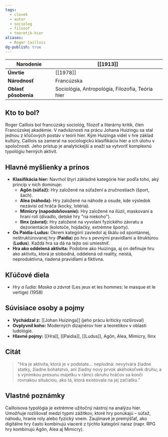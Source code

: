 ```yaml
---
tags:
  - clovek
  - autor
  - sociolog
  - filozof
  - teoretik-hier
aliases:
  - Roger Caillois
dg-publish: true
---
```


| **Narodenie**        | [[1913]]                                         |
| -------------------- | ------------------------------------------------ |
| **Úmrtie**           | [[1978]]                                         |
| **Národnosť**        | Francúzska                                       |
| **Oblasť pôsobenia** | Sociológia, Antropológia, Filozofia, Teória hier |

## Kto to bol?

Roger Caillois bol francúzsky sociológ, filozof a literárny kritik, člen Francúzskej akadémie. V nadväznosti na prácu Johana Huizingu sa stal jednou z kľúčových postáv v teórii hier. Kým Huizinga videl v hre základ kultúry, Caillois sa zameral na sociologickú klasifikáciu hier a ich úlohu v spoločnosti. Jeho prístup je analytickejší a snaží sa vytvoriť komplexnú typológiu herných aktivít.

## Hlavné myšlienky a prínos

* **Klasifikácia hier:** Navrhol štyri základné kategórie hier podľa toho, aký princíp v nich dominuje:
    * **Agôn (súťaž):** Hry založené na súťažení a zručnostiach (šport, šach).
    * **Alea (náhoda):** Hry založené na náhode a osude, kde výsledok nezávisí od hráča (kocky, lotéria).
    * **Mimicry (napodobňovanie):** Hry založené na ilúzii, maskovaní a hraní rolí (divadlo, detské hry "na niekoho").
    * **Ilinx (závrat):** Hry založené na vyvolaní fyzického závratu a dezorientácie (kolotoče, hojdačky, extrémne športy).
* **Os Paidia-Ludus:** Okrem kategórií zaviedol aj škálu od spontánnej, neštruktúrovanej hry (**Paidia**) po hru s pevnými pravidlami a štruktúrou (**Ludus**). Každá hra sa dá na tejto osi umiestniť.
* **Hra ako oddelená aktivita:** Podobne ako Huizinga, aj on definuje hru ako aktivitu, ktorá je slobodná, oddelená od reality, neistá, neproduktívna, riadená pravidlami a fiktívna.

## Kľúčové diela

* *Hry a ľudia: Maska a závrat* (Les jeux et les hommes: le masque et le vertige) (1958)

## Súvisiace osoby a pojmy

* **Vychádzal z:** [[Johan Huizinga]] (jeho prácu kriticky rozširoval)
* **Ovplyvnil koho:** Moderných dizajnérov hier a teoretikov v oblasti ludológie.
* **Hlavné pojmy:** [[Hra]], [[Paidia]], [[Ludus]], Agôn, Alea, Mimicry, Ilinx

## Citát

> "Hra je aktivita, ktorá je v podstate... neplodná: nevytvára žiadne statky, žiadne bohatstvo, ani žiadny nový prvok akéhokoľvek druhu; a s výnimkou presunu majetku v rámci okruhu hráčov sa končí rovnakou situáciou, ako tá, ktorá existovala na jej začiatku."

## Vlastné poznámky

Cailloisova typológia je extrémne užitočný nástroj na analýzu hier. Umožňuje rozlišovať medzi typmi zážitkov, ktoré hry ponúkajú – súťaž, náhodu, hranie roly alebo fyzický vnem. Zaujímavé je premýšľať, ako digitálne hry často kombinujú viaceré z týchto kategórií naraz (napr. RPG hry kombinujú Agôn, Alea aj Mimicry).